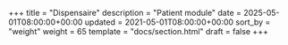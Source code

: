 +++
title = "Dispensaire"
description = "Patient module"
date = 2025-05-01T08:00:00+00:00
updated = 2021-05-01T08:00:00+00:00
sort_by = "weight"
weight = 65
template = "docs/section.html"
draft = false
+++
